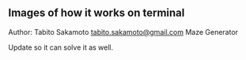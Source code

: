 ## Images of how it works on terminal 



Author: Tabito Sakamoto tabito.sakamoto@gmail.com
Maze Generator 

Update so it can solve it as well.

